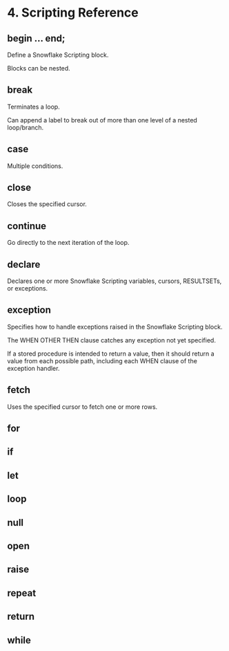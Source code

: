# 4. Scripting Reference
## begin ... end;
Define a Snowflake Scripting block.

Blocks can be nested.

## break
Terminates a loop. 

Can append a label to break out of more than one level of a nested loop/branch.

## case
Multiple conditions. 

## close
Closes the specified cursor.

## continue
Go directly to the next iteration of the loop. 

## declare
Declares one or more Snowflake Scripting variables, cursors, RESULTSETs, or exceptions.

## exception
Specifies how to handle exceptions raised in the Snowflake Scripting block.

The WHEN OTHER THEN clause catches any exception not yet specified.

If a stored procedure is intended to return a value, then it should return a value from each possible path, including each WHEN clause of the exception handler.

## fetch
Uses the specified cursor to fetch one or more rows.

## for


## if


## let


## loop


## null


## open


## raise


## repeat


## return


## while





































